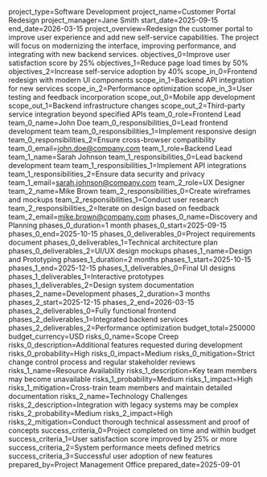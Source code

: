 project_type=Software Development
project_name=Customer Portal Redesign
project_manager=Jane Smith
start_date=2025-09-15
end_date=2026-03-15
project_overview=Redesign the customer portal to improve user experience and add new self-service capabilities. The project will focus on modernizing the interface, improving performance, and integrating with new backend services.
objectives_0=Improve user satisfaction score by 25%
objectives_1=Reduce page load times by 50%
objectives_2=Increase self-service adoption by 40%
scope_in_0=Frontend redesign with modern UI components
scope_in_1=Backend API integration for new services
scope_in_2=Performance optimization
scope_in_3=User testing and feedback incorporation
scope_out_0=Mobile app development
scope_out_1=Backend infrastructure changes
scope_out_2=Third-party service integration beyond specified APIs
team_0_role=Frontend Lead
team_0_name=John Doe
team_0_responsibilities_0=Lead frontend development team
team_0_responsibilities_1=Implement responsive design
team_0_responsibilities_2=Ensure cross-browser compatibility
team_0_email=john.doe@company.com
team_1_role=Backend Lead
team_1_name=Sarah Johnson
team_1_responsibilities_0=Lead backend development team
team_1_responsibilities_1=Implement API integrations
team_1_responsibilities_2=Ensure data security and privacy
team_1_email=sarah.johnson@company.com
team_2_role=UX Designer
team_2_name=Mike Brown
team_2_responsibilities_0=Create wireframes and mockups
team_2_responsibilities_1=Conduct user research
team_2_responsibilities_2=Iterate on design based on feedback
team_2_email=mike.brown@company.com
phases_0_name=Discovery and Planning
phases_0_duration=1 month
phases_0_start=2025-09-15
phases_0_end=2025-10-15
phases_0_deliverables_0=Project requirements document
phases_0_deliverables_1=Technical architecture plan
phases_0_deliverables_2=UI/UX design mockups
phases_1_name=Design and Prototyping
phases_1_duration=2 months
phases_1_start=2025-10-15
phases_1_end=2025-12-15
phases_1_deliverables_0=Final UI designs
phases_1_deliverables_1=Interactive prototypes
phases_1_deliverables_2=Design system documentation
phases_2_name=Development
phases_2_duration=3 months
phases_2_start=2025-12-15
phases_2_end=2026-03-15
phases_2_deliverables_0=Fully functional frontend
phases_2_deliverables_1=Integrated backend services
phases_2_deliverables_2=Performance optimization
budget_total=250000
budget_currency=USD
risks_0_name=Scope Creep
risks_0_description=Additional features requested during development
risks_0_probability=High
risks_0_impact=Medium
risks_0_mitigation=Strict change control process and regular stakeholder reviews
risks_1_name=Resource Availability
risks_1_description=Key team members may become unavailable
risks_1_probability=Medium
risks_1_impact=High
risks_1_mitigation=Cross-train team members and maintain detailed documentation
risks_2_name=Technology Challenges
risks_2_description=Integration with legacy systems may be complex
risks_2_probability=Medium
risks_2_impact=High
risks_2_mitigation=Conduct thorough technical assessment and proof of concepts
success_criteria_0=Project completed on time and within budget
success_criteria_1=User satisfaction score improved by 25% or more
success_criteria_2=System performance meets defined metrics
success_criteria_3=Successful user adoption of new features
prepared_by=Project Management Office
prepared_date=2025-09-01